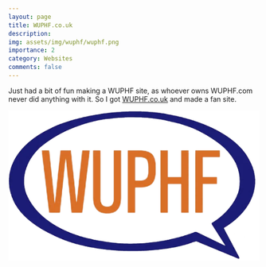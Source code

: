 ```yaml
---
layout: page
title: WUPHF.co.uk
description:
img: assets/img/wuphf/wuphf.png
importance: 2
category: Websites
comments: false
---
```


Just had a bit of fun making a WUPHF site, as whoever owns WUPHF.com never did anything with it. So I got [WUPHF.co.uk](https://wuphf.co.uk) and made a fan site.

<div style="text-align: center;">
  <a href="https://wuphf.co.uk">
    <img src="/assets/img/wuphf/wuphf.png" alt="Centered image" style="display: block; margin: 0 auto;">
  </a>
</div>
